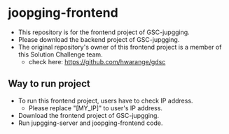 # joopging-frontend
- This repository is for the frontend project of GSC-jupgging.
- Please download the backend project of GSC-jupgging.
- The original repository's owner of this frontend project is a member of this Solution Challenge team.
  - check here: https://github.com/hwarange/gdsc

## Way to run project
- To run this frontend project, users have to check IP address.
  - Please replace "[MY_IP]" to user's IP address.
- Download the frontend project of GSC-jupgging.
- Run jupgging-server and joopging-frontend code.
